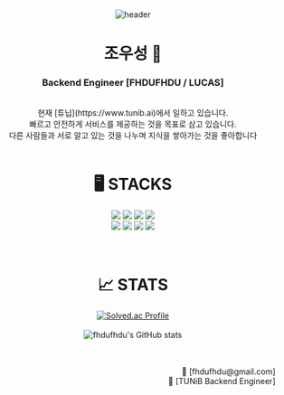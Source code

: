 <div align="center">
  <br>

  ![header](https://capsule-render.vercel.app/api?type=waving&color=auto&height=300&section=header&text=FHDUFHDU%20/%20LUCAS&fontSize=50&animation=fadeIn)

  # 조우성 🏅

  ### Backend Engineer [FHDUFHDU / LUCAS] 

  <br>
  현재 [튜닙](https://www.tunib.ai)에서 일하고 있습니다.<br>
  빠르고 안전하게 서비스를 제공하는 것을 목표로 삼고 있습니다.<br>
  다른 사람들과 서로 알고 있는 것을 나누며 지식을 쌓아가는 것을 좋아합니다
  <br>
  <br>


  # 🖥️ STACKS

  <div> 
    <img src="https://img.shields.io/badge/python-3776AB?style=for-the-badge&logo=python&logoColor=white">
    <img src="https://img.shields.io/badge/Java-ED8B00?style=for-the-badge&logo=openjdk&logoColor=white">
    <img src="https://img.shields.io/badge/Spring-6DB33F?style=for-the-badge&logo=spring&logoColor=white"> 
    <img src="https://img.shields.io/badge/MySQL-00000F?style=for-the-badge&logo=mysql&logoColor=white">
    <br> 
    <img src="https://img.shields.io/badge/javascript-F7DF1E?style=for-the-badge&logo=javascript&logoColor=black"> 
    <img src="https://img.shields.io/badge/github-181717?style=for-the-badge&logo=github&logoColor=white">
    <img src="https://img.shields.io/badge/Amazon_AWS-232F3E?style=for-the-badge&logo=amazon-aws&logoColor=white">
    <img src="https://img.shields.io/badge/git-F05032?style=for-the-badge&logo=git&logoColor=white">
  </div>
  
  <br>
  <br>

  # 📈 STATS
  [![Solved.ac Profile](http://mazassumnida.wtf/api/v2/generate_badge?boj=fhdufhdu)](https://solved.ac/fhdufhdu/) <br></br>
  ![fhdufhdu's GitHub stats](https://github-readme-stats.vercel.app/api?username=fhdufhdu&show_icons=true&theme=radical)

  <div align="right">
      <br><br>
      <span>📩 [fhdufhdu@gmail.com]</span><br>
      <span>🏢 [TUNiB Backend Engineer]</span><br>
  </div>
</div>
